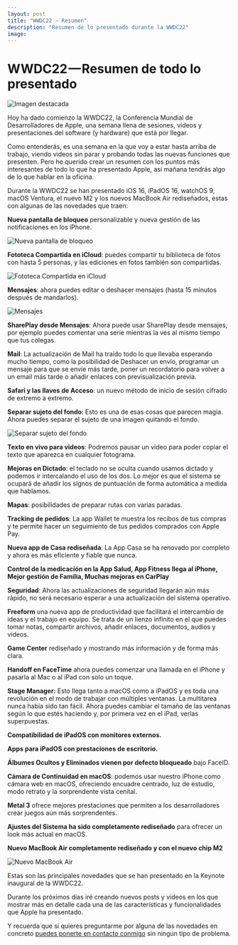 ```yaml
---
layout: post
title: "WWDC22 — Resumen"
description: "Resumen de lo presentado durante la WWDC22"
image: 
---
```


# WWDC22 — Resumen de todo lo presentado

![Imagen destacada](https://cdn-images-1.medium.com/max/800/1*fHs70Et3qRqgGpcDNfxBJQ.jpeg)

Hoy ha dado comienzo la WWDC22, la Conferencia Mundial de Desarrolladores de Apple, una semana llena de sesiones, videos y presentaciones del software (y hardware) que está por llegar.

Como entenderás, es una semana en la que voy a estar hasta arriba de trabajo, viendo videos sin parar y probando todas las nuevas funciones que presenten. Pero he querido crear un resumen con los puntos más interesantes de todo lo que ha presentado Apple, así mañana tendrás algo de lo que hablar en la oficina.

Durante la WWDC22 se han presentado iOS 16, iPadOS 16, watchOS 9, macOS Ventura, el nuevo M2 y los nuevos MacBook Air rediseñados, estas con algunas de las novedades que traen:

**Nueva pantalla de bloqueo** personalizable y nueva gestión de las notificaciones en los iPhone.

![Nueva pantalla de bloqueo](https://cdn-images-1.medium.com/max/800/0*RLT78cNhwnFefSRE.jpeg)

**Fototeca Compartida en iCloud**: puedes compartir tu biblioteca de fotos con hasta 5 personas, y las ediciones en fotos también son compartidas.

![Fototeca Compartida en iCloud](https://cdn-images-1.medium.com/max/800/0*APQxP84QQii5mJq6.jpeg)

**Mensajes**: ahora puedes editar o deshacer mensajes (hasta 15 minutos después de mandarlos).

![Mensajes](https://cdn-images-1.medium.com/max/800/0*1Orekuf2VKWUfv-f.jpeg)

**SharePlay desde Mensajes**: Ahora puede usar SharePlay desde mensajes, por ejemplo puedes comentar una serie mientras la ves al mismo tiempo que tus colegas.

**Mail**: La actualización de Mail ha traído todo lo que llevaba esperando mucho tiempo, como la posibilidad de Deshacer un envío, programar un mensaje para que se envíe más tarde, poner un recordatorio para volver a un email más tarde o añadir enlaces con previsualización previa.

**Safari y las llaves de Acceso**: un nuevo método de inicio de sesión cifrado de extremo a extremo.

**Separar sujeto del fondo**: Esto es una de esas cosas que parecen magia. Ahora puedes separar el sujeto de una imagen quitando el fondo.

![Separar sujeto del fondo](https://cdn-images-1.medium.com/max/800/0*pTH9ljsXDEDr1auJ.jpeg)

**Texto en vivo para videos**: Podremos pausar un video para poder copiar el texto que aparezca en cualquier fotograma.

**Mejoras en Dictado**: el teclado no se oculta cuando usamos dictado y podemos ir intercalando el uso de los dos. Lo mejor es que el sistema se ocupará de añadir los signos de puntuación de forma automática a medida que hablamos.

**Mapas**: posibilidades de preparar rutas con varias paradas.

**Tracking de pedidos**: La app Wallet te muestra los recibos de tus compras y te permite hacer un seguimiento de tus pedidos comprados con Apple Pay.

**Nueva app de Casa rediseñada**: La App Casa se ha renovado por completo y ahora es más eficiente y fiable que nunca.

**Control de la medicación en la App Salud, App Fitness llega al iPhone, Mejor gestión de Familia, Muchas mejoras en CarPlay**

**Seguridad**: Ahora las actualizaciones de seguridad llegarán aún más rápido, no será necesario esperar a una actualización del sistema operativo.

**Freeform** una nueva app de productividad que facilitará el intercambio de ideas y el trabajo en equipo. Se trata de un lienzo infinito en el que puedes tomar notas, compartir archivos, añadir enlaces, documentos, audios y videos.

**Game Center** rediseñado y mostrando más información y de forma más clara.

**Handoff en FaceTime** ahora puedes comenzar una llamada en el iPhone y pasarla al Mac o al iPad con solo un toque.

**Stage Manager:** Esto llega tanto a macOS como a iPadOS y es toda una revolución en el modo de trabajar con múltiples ventanas. La multitarea nunca había sido tan fácil. Ahora puedes cambiar el tamaño de las ventanas según lo que estés haciendo y, por primera vez en el iPad, verlas superpuestas.

**Compatibilidad de iPadOS con monitores externos.**

**Apps para iPadOS con prestaciones de escritorio.**

**Álbumes Ocultos y Eliminados vienen por defecto bloqueado** bajo FaceID.

**Cámara de Continuidad en macOS**: podemos usar nuestro iPhone como cámara web en macOS, ofreciendo encuadre centrado, luz de estudio, modo retrato y la sorprendente vista cenital.

**Metal 3** ofrece mejores prestaciones que permiten a los desarrolladores crear juegos aún más sorprendentes.

**Ajustes del Sistema ha sido completamente rediseñado** para ofrecer un look más actual en macOS.

**Nuevo MacBook Air completamente rediseñado y con el nuevo chip M2**

![Nuevo MacBook Air](https://cdn-images-1.medium.com/max/800/0*EifXrOG05wTob71V.jpeg)

Estas son las principales novedades que se han presentado en la Keynote inaugural de la WWDC22.

Durante los próximos días iré creando nuevos posts y videos en los que mostrar más en detalle cada una de las características y funcionalidades que Apple ha presentado.

Y recuerda que si quieres preguntarme por alguna de las novedades en concreto [puedes ponerte en contacto conmigo](https://ajra.typeform.com/to/OIDPUV) sin ningún tipo de problema.
